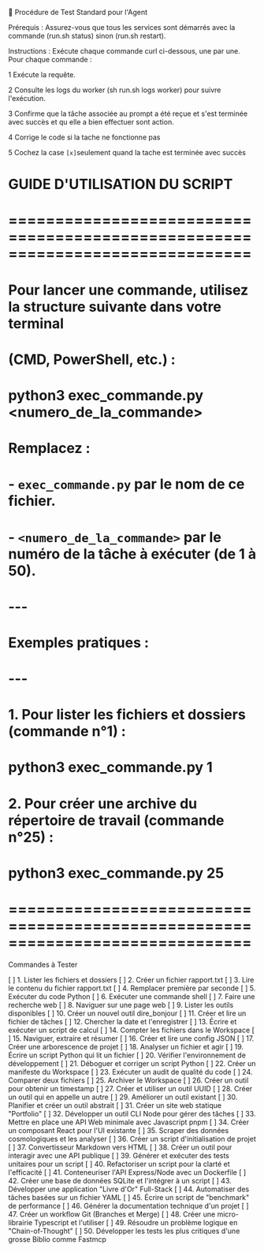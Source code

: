 
 
 🧪 Procédure de Test Standard pour l'Agent

Prérequis : Assurez-vous que tous les services sont démarrés avec la commande (run.sh status) sinon (run.sh restart).


Instructions :
Exécute chaque commande curl ci-dessous, une par une. Pour chaque commande :


1 Exécute la requête.

2 Consulte les logs du worker (sh run.sh logs worker) pour suivre l'exécution.

3 Confirme que la tâche associée au prompt a été reçue et s'est terminée avec succès et qu elle a bien effectuer sont action.

4 Corrige le code si la tache ne fonctionne pas 

5 Cochez la case `[x]`seulement quand la tache est terminée avec succès



# GUIDE D'UTILISATION DU SCRIPT
# ==============================================================================
#
# Pour lancer une commande, utilisez la structure suivante dans votre terminal
# (CMD, PowerShell, etc.) :
#
#   python3 exec_commande.py <numero_de_la_commande>
#
# Remplacez :
#   - `exec_commande.py` par le nom de ce fichier.
#   - `<numero_de_la_commande>` par le numéro de la tâche à exécuter (de 1 à 50).
#
# ---
# Exemples pratiques :
# ---
#
# 1. Pour lister les fichiers et dossiers (commande n°1) :
#    python3 exec_commande.py 1
#
# 2. Pour créer une archive du répertoire de travail (commande n°25) :
#    python3 exec_commande.py 25
#
# ==============================================================================


Commandes à Tester


[ ] 1. Lister les fichiers et dossiers
[ ] 2. Créer un fichier rapport.txt
[ ] 3. Lire le contenu du fichier rapport.txt
[ ] 4. Remplacer première par seconde
[ ] 5. Exécuter du code Python
[ ] 6. Exécuter une commande shell
[ ] 7. Faire une recherche web
[ ] 8. Naviguer sur une page web
[ ] 9. Lister les outils disponibles
[ ] 10. Créer un nouvel outil dire_bonjour
[ ] 11. Créer et lire un fichier de tâches
[ ] 12. Chercher la date et l'enregistrer
[ ] 13. Écrire et exécuter un script de calcul
[ ] 14. Compter les fichiers dans le Workspace
[ ] 15. Naviguer, extraire et résumer
[ ] 16. Créer et lire une config JSON
[ ] 17. Créer une arborescence de projet
[ ] 18. Analyser un fichier et agir
[ ] 19. Écrire un script Python qui lit un fichier
[ ] 20. Vérifier l'environnement de développement
[ ] 21. Déboguer et corriger un script Python
[ ] 22. Créer un manifeste du Workspace
[ ] 23. Exécuter un audit de qualité du code
[ ] 24. Comparer deux fichiers
[ ] 25. Archiver le Workspace
[ ] 26. Créer un outil pour obtenir un timestamp
[ ] 27. Créer et utiliser un outil UUID
[ ] 28. Créer un outil qui en appelle un autre
[ ] 29. Améliorer un outil existant
[ ] 30. Planifier et créer un outil abstrait
[ ] 31. Créer un site web statique "Portfolio"
[ ] 32. Développer un outil CLI Node pour gérer des tâches
[ ] 33. Mettre en place une API Web minimale avec Javascript pnpm
[ ] 34. Créer un composant React pour l'UI existante
[ ] 35. Scraper des données cosmologiques et les analyser
[ ] 36. Créer un script d'initialisation de projet
[ ] 37. Convertisseur Markdown vers HTML
[ ] 38. Créer un outil pour interagir avec une API publique
[ ] 39. Générer et exécuter des tests unitaires pour un script
[ ] 40. Refactoriser un script pour la clarté et l'efficacité
[ ] 41. Conteneuriser l'API Express/Node avec un Dockerfile
[ ] 42. Créer une base de données SQLite et l'intégrer à un script
[ ] 43. Développer une application "Livre d'Or" Full-Stack
[ ] 44. Automatiser des tâches basées sur un fichier YAML
[ ] 45. Écrire un script de "benchmark" de performance
[ ] 46. Générer la documentation technique d'un projet
[ ] 47. Créer un workflow Git (Branches et Merge)
[ ] 48. Créer une micro-librairie Typescript et l'utiliser
[ ] 49. Résoudre un problème logique en "Chain-of-Thought"
[ ] 50. Développer les tests les plus critiques d'une grosse Biblio comme Fastmcp